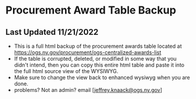 # Procurement Award Table Backup

## Last Updated 11/21/2022

- This is a full html backup of the procurement awards table located at https://ogs.ny.gov/procurement/ogs-centralized-awards-list
- If the table is corrupted, deleted, or modified in some way that you didn't intend, then you can copy this entire html table and paste it into the full html source view of the WYSIWYG. 
- Make sure to change the view back to enhanced wysiwyg when you are done.
- problems? Not an admin? email [jeffrey.knaack@ogs.ny.gov]